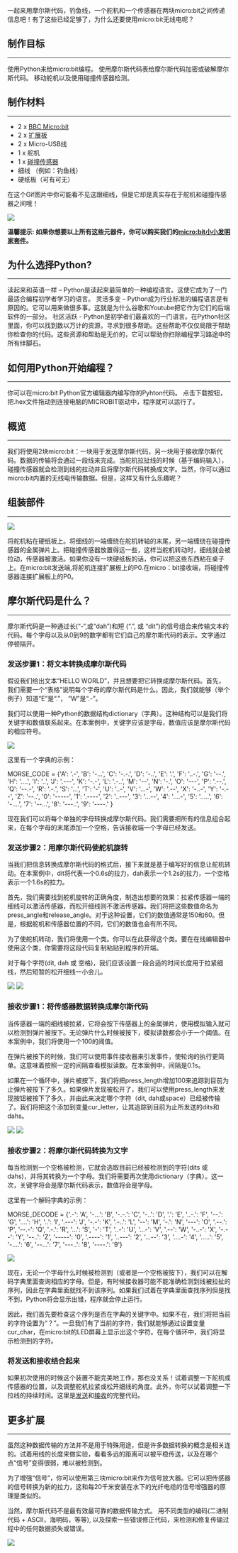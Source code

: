 一起来用摩尔斯代码，钓鱼线，一个舵机和一个传感器在两块micro:bit之间传递信息吧！有了这些已经足够了，为什么还要使用micro:bit无线电呢？


## 制作目标  
---

使用Python来给micro:bit编程。
使用摩尔斯代码表给摩尔斯代码加密或破解摩尔斯代码。
移动舵机以及使用碰撞传感器检测。


## 制作材料
---

- 2 x [BBC Micro:bit](http://www.elecfreaks.com/estore/micro-bit-board.html)
- 2 x [扩展板](http://www.elecfreaks.com/estore/elecfreaks-micro-bit-breakout-board.html)
- 2 x Micro-USB线
- 1 x 舵机
- 1 x [碰撞传感器](http://www.elecfreaks.com/estore/octopus-crash-sensor-brick.html)
- 细线 （例如：钓鱼线）
- 硬纸板（可有可无）

在这个Gif图片中你可能看不见这跟细线，但是它却是真实存在于舵机和碰撞传感器之间哦！

![](https://www.elecfreaks.com/wp-content/uploads/2018/02/1.gif)

**温馨提示: 如果你想要以上所有这些元器件，你可以购买我们的[micro:bit小小发明家套件](https://item.taobao.com/item.htm?spm=a230r.7195193.1997079397.9.z3IMPf&id=564707672256&abbucket=5)。**


## 为什么选择Python?  
---

读起来和英语一样 – Python是读起来最简单的一种编程语言。这使它成为了一门最适合编程初学者学习的语言。
灵活多变 – Python成为行业标准的编程语言是有原因的。它可以用来做很多事。这就是为什么谷歌和Youtube把它作为它们的后端软件的一部分。 社区活跃 - Python是初学者们最喜欢的一门语言。在Python社区里面，你可以找到数以万计的资源，寻求到很多帮助。这些帮助不仅仅局限于帮助你检查你的代码。这些资源和帮助是无价的，它可以帮助你扫除编程学习路途中的所有绊脚石。


## 如何用Python开始编程？  
---

你可以在micro:bit Python官方编辑器内编写你的Pyhton代码。 点击下载按钮，把.hex文件拖动到连接电脑的MICROBIT驱动中，程序就可以运行了。

## 概览  
---

我们将使用2块micro:bit：一块用于发送摩尔斯代码，另一块用于接收摩尔斯代码。数据的传输将会通过一段线来完成。当舵机拉扯线的时候（基于编码输入），碰撞传感器就会检测到线的拉动并且将摩尔斯代码转换成文字。当然，你可以通过micro:bit内置的无线电传输数据。但是，这样又有什么乐趣呢？

## 组装部件  
---

![](https://www.elecfreaks.com/wp-content/uploads/2018/02/2-3.jpg)

将舵机粘在硬纸板上。将细线的一端缠绕在舵机转轴的末尾，另一端缠绕在碰撞传感器的金属弹片上。把碰撞传感器放置得远一些，这样当舵机转动时，细线就会被拉动，传感器被激活。如果你没有一块硬纸板的话，你可以把这些东西粘在桌子上。在micro:bit发送端,将舵机连接扩展板上的P0.在micro：bit接收端，将碰撞传感器连接扩展板上的P0。


## 摩尔斯代码是什么？  
---

摩尔斯代码是一种通过长(“-“,或“dah”)和短 (“.”, 或 “dit”)的信号组合来传输文本的代码。每个字母以及从0到9的数字都有它们自己的摩尔斯代码的表示。文字通过停顿隔开。


### 发送步骤1：将文本转换成摩尔斯代码  

假设我们给出文本“HELLO WORLD”，并且想要把它转换成摩尔斯代码。首先，我们需要一个“表格”说明每个字母的摩尔斯代码是什么。因此，我们就能够（举个例子）知道“E”是“.”， “W”是“.-”。

我们可以使用一种Python的数据结构dictionary（字典）。这种结构可以是我们将关键字和数值联系起来。在本案例中，关键字应该是字母，数值应该是摩尔斯代码的相应符号。

![](https://www.elecfreaks.com/wp-content/uploads/2018/02/3-4.png)

这里有一个字典的示例：


MORSE_CODE = {'A': '.-', 'B': '-...', 'C': '-.-.', 'D': '-..', 'E': '.', 'F': '..-.', 'G': '--.', 'H': '....', 'I': '..', 'J': '.---', 'K': '-.-', 'L': '.-..', 'M': '--', 'N': '-.', 'O': '---', 'P': '.--.', 'Q': '--.-', 'R': '.-.', 'S': '...', 'T': '-', 'U': '..-', 'V': '...-', 'W': '.--', 'X': '-..-', 'Y': '-.--', 'Z': '--..', '0': '-----', '1': '.----', '2': '..---', '3': '...--', '4': '....-', '5': '.....', '6': '-....', '7': '--...', '8': '---..', '9': '----.' }


现在我们可以将每个单独的字母转换成摩尔斯代码。我们需要把所有的信息组合起来，在每个字母的末尾添加一个空格，告诉接收端一个字母已经发送。


### 发送步骤2：用摩尔斯代码使舵机旋转  

当我们把信息转换成摩尔斯代码的格式后，接下来就是基于编写好的信息让舵机转动。在本案例中，dit将代表一个0.6s的拉力，dah表示一个1.2s的拉力，一个空格表示一个1.6s的拉力。

首先，我们需要找到舵机旋转的正确角度，制造出想要的效果：拉紧传感器一端的细线可以激活传感器，而松开细线则不激活传感器。我们将把这些数值命名为press_angle和release_angle。对于这种设置，它们的数值通常是150和60。但是，根据舵机和传感器位置的不同，它们的数值也会有所不同。

为了使舵机转动，我们将使用一个类。你可以在此获得这个类。要在在线编辑器中使用这个类，你需要将这段代码复制粘贴到程序的开端。

对于每个字符(dit, dah 或 空格)，我们应该设置一段合适的时间长度用于拉紧细线，然后短暂的松开细线一小会儿。 

![](https://www.elecfreaks.com/wp-content/uploads/2018/02/5-5.png)
![](https://www.elecfreaks.com/wp-content/uploads/2018/02/4-4.jpg)


### 接收步骤1：将传感器数据转换成摩尔斯代码  

当传感器一端的细线被拉紧，它将会按下传感器上的金属弹片，使用模拟输入就可以检测到弹片被按下。无论弹片什么时候被按下，模拟读数都会小于一个阈值。在本案例中，我们将使用一个100的阈值。

在弹片被按下的时候，我们可以使用事件接收器来引发事件，使轮询的执行更简单。这意味着按照一定的间隔查看模拟读数。在本案例中，间隔是0.1s。

如果在一个循环中，弹片被按下，我们将把press_length增加100来追踪到目前为止弹片被按下了多久。如果弹片发现被松开了，我们可以使用press_length来发现按钮被按下了多久，并由此来决定哪个字符（dit, dah或space）已经被传输了。我们将把这个添加到变量cur_letter，让其追踪到目前为止所发送的dits和dahs。

![](https://www.elecfreaks.com/wp-content/uploads/2018/02/6-2.jpg)
![](https://www.elecfreaks.com/wp-content/uploads/2018/02/7-3.png)


### 接收步骤2：将摩尔斯代码转换为文字  

每当检测到一个空格被检测，它就会选取目前已经被检测到的字符(dits 或 dahs)，并将其转换为一个字母。我们将需要再次使用dictionary（字典）。这一次，关键字将会是摩尔斯代码表示，数值将会是字母。

这里有一个解码字典的示例：


MORSE_DECODE = {'.-': 'A', '-...': 'B', '-.-.': 'C', '-..': 'D', '.': 'E', '..-.': 'F', '--.': 'G', '....': 'H', '..': 'I', '.---': 'J', '-.-': 'K', '.-..': 'L', '--': 'M', '-.': 'N', '---': 'O', '.--.': 'P', '--.-': 'Q', '.-.': 'R', '...': 'S', '-': 'T', '..-': 'U', '...-': 'V', '.--': 'W', '-..-': 'X', '-.--': 'Y', '--..': 'Z', '-----': '0', '.----': '1', '..---': '2', '...--': '3', '....-': '4', '.....': '5', '-....': '6', '--...': '7', '---..': '8', '----.': '9'}

![](https://www.elecfreaks.com/wp-content/uploads/2018/02/8-3.png)

现在，无论一个字母什么时候被检测到（或者是一个空格被按下），我们可以在解码字典里面查询相应的字母。但是，有时候接收器可能不能准确检测到线被拉扯的序列，因此在字典里面就找不到该序列。如果我们试着在字典里面查找序列但是找不到，Python将会显示出错，程序就会停止运行。

因此，我们首先要检查这个序列是否在字典的关键字中。如果不在，我们将把当前的字符设置为“？”。一旦我们有了当前的字符，我们就能够通过设置变量cur_char，在micro:bit的LED屏幕上显示出这个字符。在每个循环中，我们将显示检测到的字符。


### 将发送和接收结合起来  

如果初次使用的时候这个装置不能完美地工作，那也没关系！试着调整一下舵机或传感器的位置，以及调整舵机拉紧或松开细线的角度。此外，你可以试着调整一下拉线的持续时间。这里是[发送](https://pastebin.com/Qm7ZjxHJ)和[接收](https://pastebin.com/JLEkPyYS)的完整代码。 


## 更多扩展
---

虽然这种数据传输的方法并不是用于特殊用途，但是许多数据转换的概念是相关连的。试着用线的长度来做实验，看看多远的距离可以被平稳传送，以及在哪个点“信号”变得很弱，难以被检测到。

为了增强“信号”，你可以使用第三块micro:bit来作为信号放大器。它可以把传感器的信号转换为新的拉力，这和每20千米安装在水下的光纤电缆的信号增强器的原理是类似的。

当然，摩尔斯代码不是最有效最可靠的数据传输方式。 用不同类型的编码(二进制代码 + ASCII，海明码，等等), 以及探索一些错误修正代码，来检测和修复传输过程中的任何数据损失或错误。 

![](https://www.elecfreaks.com/wp-content/uploads/2018/02/9-2.png)



